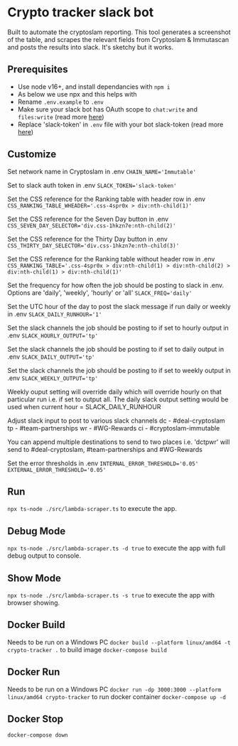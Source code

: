# Crypto tracker slack bot

Built to automate the cryptoslam reporting. This tool generates a screenshot of the table, and scrapes the relevant fields from Cryptoslam & Immutascan and posts the results into slack. It's sketchy but it works.

## Prerequisites

* Use node v16+, and install dependancies with `npm i `  
* As below we use npx and this helps with 
* Rename `.env.example` to `.env`  
* Make sure your slack bot has OAuth scope to `chat:write` and `files:write` (read more [here](https://api.slack.com/messaging/files))  
* Replace 'slack-token' in `.env` file with your bot slack-token (read more [here](https://api.slack.com/authentication/token-types#bot)) 

## Customize
Set network name in Cryptoslam in .env
`CHAIN_NAME='Immutable'`

Set to slack auth token in .env
`SLACK_TOKEN='slack-token'`

Set the CSS reference for the Ranking table with header row in .env
`CSS_RANKING_TABLE_WHEADER='.css-4spr0x > div:nth-child(1)'`

Set the CSS reference for the Seven Day button in .env
`CSS_SEVEN_DAY_SELECTOR='div.css-1hkzn7e:nth-child(2)'`

Set the CSS reference for the Thirty Day button in .env
`CSS_THIRTY_DAY_SELECTOR='div.css-1hkzn7e:nth-child(3)'`

Set the CSS reference for the Ranking table without header row in .env
`CSS_RANKING_TABLE='.css-4spr0x > div:nth-child(1) > div:nth-child(2) > div:nth-child(1) > div:nth-child(1)'`

Set the frequency for how often the job should be posting to slack in .env. Options are 'daily', 'weekly', 'hourly' or 'all'
`SLACK_FREQ='daily'`

Set the UTC hour of the day to post the slack message if run daily or weekly in .env
`SLACK_DAILY_RUNHOUR='1'`

Set the slack channels the job should be posting to if set to hourly output in .env
`SLACK_HOURLY_OUTPUT='tp'`

Set the slack channels the job should be posting to if set to daily output in .env
`SLACK_DAILY_OUTPUT='tp'`

Set the slack channels the job should be posting to if set to weekly output in .env
`SLACK_WEEKLY_OUTPUT='tp'`

Weekly ouput setting will override daily which will override hourly on that particular run i.e. if set to output all. The daily slack output setting would be used when current hour = SLACK_DAILY_RUNHOUR

Adjust slack input to post to various slack channels
dc - #deal-cryptoslam
tp - #team-partnerships
wr - #WG-Rewards
ci - #cryptoslam-immutable

You can append multiple destinations to send to two places i.e. 'dctpwr' will send to #deal-cryptoslam, #team-partnerships and #WG-Rewards

Set the error thresholds in .env
`INTERNAL_ERROR_THRESHOLD='0.05'`
`EXTERNAL_ERROR_THRESHOLD='0.05'`


## Run
`npx ts-node ./src/lambda-scraper.ts` to execute the app.

## Debug Mode
`npx ts-node ./src/lambda-scraper.ts -d true` to execute the app with full debug output to console.

## Show Mode
`npx ts-node ./src/lambda-scraper.ts -s true` to execute the app with browser showing.

## Docker Build
Needs to be run on a Windows PC
`docker build --platform linux/amd64 -t crypto-tracker .` to build image
`docker-compose build`

## Docker Run
Needs to be run on a Windows PC
`docker run -dp 3000:3000 --platform linux/amd64 crypto-tracker` to run docker container
`docker-compose up -d`

## Docker Stop
`docker-compose down`